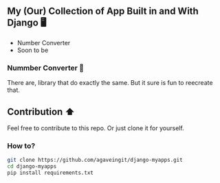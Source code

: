 ## My (Our) Collection of App Built in and With Django 🖥️

- Number Converter
- Soon to be

### Nummber Converter 🔢

There are, library that do exactly the same. But it sure is fun to reecreate that.

## Contribution ⬆️

Feel free to contribute to this repo. Or just clone it for yourself.

### How to?

```bash
git clone https://github.com/agaveingit/django-myapps.git
cd django-myapps
pip install requirements.txt
```

